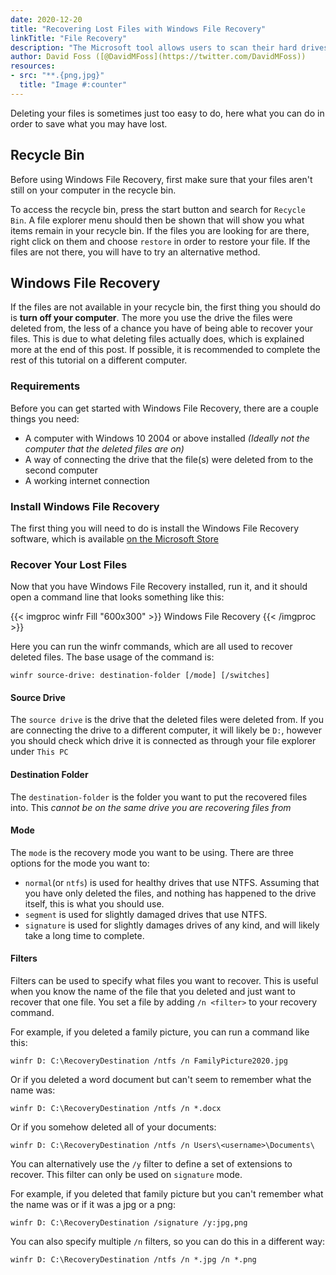 ```yaml
---
date: 2020-12-20
title: "Recovering Lost Files with Windows File Recovery"
linkTitle: "File Recovery"
description: "The Microsoft tool allows users to scan their hard drives for deleted files to recover"
author: David Foss ([@DavidMFoss](https://twitter.com/DavidMFoss))
resources:
- src: "**.{png,jpg}"
  title: "Image #:counter"
---
```


Deleting your files is sometimes just too easy to do, here what you can do in order to save what you may have lost.

## Recycle Bin

Before using Windows File Recovery, first make sure that your files aren't still on your computer in the recycle bin.

To access the recycle bin, press the start button and search for `Recycle Bin`. A file explorer menu should then be shown that will show you what items remain in your recycle bin. If the files you are looking for are there, right click on them and choose `restore` in order to restore your file. If the files are not there, you will have to try an alternative method.

## Windows File Recovery

If the files are not available in your recycle bin, the first thing you should do is **turn off your computer**. The more you use the drive the files were deleted from, the less of a chance you have of being able to recover your files. This is due to what deleting files actually does, which is explained more at the end of this post. If possible, it is recommended to complete the rest of this tutorial on a different computer.

### Requirements

Before you can get started with Windows File Recovery, there are a couple things you need:

- A computer with Windows 10 2004 or above installed *(Ideally not the computer that the deleted files are on)*
- A way of connecting the drive that the file(s) were deleted from to the second computer
- A working internet connection

### Install Windows File Recovery

The first thing you will need to do is install the Windows File Recovery software, which is available [on the Microsoft Store](https://aka.ms/winfr)

### Recover Your Lost Files

Now that you have Windows File Recovery installed, run it, and it should open a command line that looks something like this:

{{< imgproc winfr Fill "600x300" >}}
Windows File Recovery
{{< /imgproc >}}

Here you can run the winfr commands, which are all used to recover deleted files. The base usage of the command is:

`winfr source-drive: destination-folder [/mode] [/switches]`

#### Source Drive
The `source drive` is the drive that the deleted files were deleted from. If you are connecting the drive to a different computer, it will likely be `D:`, however you should check which drive it is connected as through your file explorer under `This PC`

#### Destination Folder
The `destination-folder` is the folder you want to put the recovered files into. This *cannot be on the same drive you are recovering files from*

#### Mode
The `mode` is the recovery mode you want to be using. There are three options for the mode you want to:

- `normal`(or `ntfs`) is used for healthy drives that use NTFS. Assuming that you have only deleted the files, and nothing has happened to the drive itself, this is what you should use.
- `segment` is used for slightly damaged drives that use NTFS.
- `signature` is used for slightly damages drives of any kind, and will likely take a long time to complete.

#### Filters

Filters can be used to specify what files you want to recover. This is useful when you know the name of the file that you deleted and just want to recover that one file. You set a file by adding `/n <filter>` to your recovery command.

For example, if you deleted a family picture, you can run a command like this:

`winfr D: C:\RecoveryDestination /ntfs /n FamilyPicture2020.jpg`

Or if you deleted a word document but can't seem to remember what the name was:

`winfr D: C:\RecoveryDestination /ntfs /n *.docx`

Or if you somehow deleted all of your documents:

`winfr D: C:\RecoveryDestination /ntfs /n Users\<username>\Documents\`

You can alternatively use the `/y` filter to define a set of extensions to recover. This filter can only be used on `signature` mode.

For example, if you deleted that family picture but you can't remember what the name was or if it was a jpg or a png:

`winfr D: C:\RecoveryDestination /signature /y:jpg,png`

You can also specify multiple `/n` filters, so you can do this in a different way:

`winfr D: C:\RecoveryDestination /ntfs /n *.jpg /n *.png`
